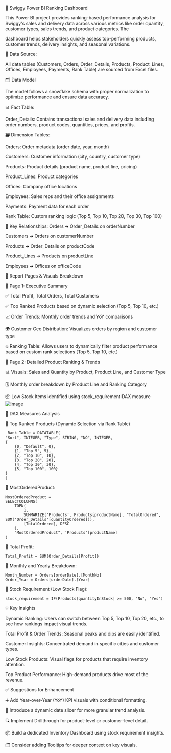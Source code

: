 🚀 Swiggy Power BI Ranking Dashboard

This Power BI project provides ranking-based performance analysis for Swiggy's sales and delivery data across various metrics like order quantity, customer types, sales trends, and product categories. The 

dashboard helps stakeholders quickly assess top-performing products, customer trends, delivery insights, and seasonal variations.

📂 Data Source:

All data tables (Customers, Orders, Order_Details, Products, Product_Lines, Offices, Employees, Payments, Rank Table) are sourced from Excel files.

🗂️ Data Model

The model follows a snowflake schema with proper normalization to optimize performance and ensure data accuracy.

📊 Fact Table:

Order_Details: Contains transactional sales and delivery data including order numbers, product codes, quantities, prices, and profits.

🗃️ Dimension Tables:

Orders: Order metadata (order date, year, month)

Customers: Customer information (city, country, customer type)

Products: Product details (product name, product line, pricing)

Product_Lines: Product categories

Offices: Company office locations

Employees: Sales reps and their office assignments

Payments: Payment data for each order

Rank Table: Custom ranking logic (Top 5, Top 10, Top 20, Top 30, Top 100)

🔗 Key Relationships:
Orders ➔ Order_Details on orderNumber

Customers ➔ Orders on customerNumber

Products ➔ Order_Details on productCode

Product_Lines ➔ Products on productLine

Employees ➔ Offices on officeCode

📑 Report Pages & Visuals Breakdown

📄 Page 1: Executive Summary

✅ Total Profit, Total Orders, Total Customers

✅ Top Ranked Products based on dynamic selection (Top 5, Top 10, etc.)

📈 Order Trends: Monthly order trends and YoY comparisons

🌍 Customer Geo Distribution: Visualizes orders by region and customer type

🔝 Ranking Table: Allows users to dynamically filter product performance based on custom rank selections (Top 5, Top 10, etc.)

📄 Page 2: Detailed Product Ranking & Trends

📊 Visuals: Sales and Quantity by Product, Product Line, and Customer Type

🗓️ Monthly order breakdown by Product Line and Ranking Category

📦 Low Stock Items identified using stock_requirement DAX measure
![image](https://github.com/user-attachments/assets/15385745-35d8-414e-a5e5-9f3da7c95a44)


🧮 DAX Measures Analysis

📌 Top Ranked Products (Dynamic Selection via Rank Table)
 
     Rank Table = DATATABLE(
    "Sort", INTEGER, "Type", STRING, "NO", INTEGER,
    {
        {0, "Default", 0},
        {1, "Top 5", 5},
        {2, "Top 10", 10},
        {3, "Top 20", 20},
        {4, "Top 30", 30},
        {5, "Top 100", 100}
    }
    )
    
📌 MostOrderedProduct:
 
    MostOrderedProduct = 
    SELECTCOLUMNS(
        TOPN(
            1, 
            SUMMARIZE('Products', Products[productName], "TotalOrdered", SUM('Order_Details'[quantityOrdered])),
            [TotalOrdered], DESC
        ), 
        "MostOrderedProduct", 'Products'[productName]
    )
    
📌 Total Profit:

    Total_Profit = SUM(Order_Details[Profit])

📌 Monthly and Yearly Breakdown:

    Month_Number = Orders[orderDate].[MonthNo]
    Order_Year = Orders[orderDate].[Year]
    
📌 Stock Requirement (Low Stock Flag):

    stock_requirement = IF(Products[quantityInStock] >= 500, "No", "Yes")
    
💡 Key Insights

Dynamic Ranking: Users can switch between Top 5, Top 10, Top 20, etc., to see how rankings impact visual trends.

Total Profit & Order Trends: Seasonal peaks and dips are easily identified.

Customer Insights: Concentrated demand in specific cities and customer types.

Low Stock Products: Visual flags for products that require inventory attention.

Top Product Performance: High-demand products drive most of the revenue.

✅ Suggestions for Enhancement

➕ Add Year-over-Year (YoY) KPI visuals with conditional formatting.

📅 Introduce a dynamic date slicer for more granular trend analysis.

🔍 Implement Drillthrough for product-level or customer-level detail.

📦 Build a dedicated Inventory Dashboard using stock requirement insights.

🗂️ Consider adding Tooltips for deeper context on key visuals.
